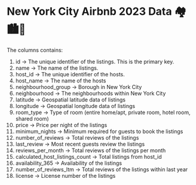 # New York City Airbnb 2023 Data 🏘️🏙️🌆
The columns contains:
1. id -> The unique identifier of the listings. This is the primary key.
2. name -> The name of the listings.
3. host_id -> The unique identifier of the hosts.
4. host_name -> The name of the hosts
5. neighbourhood_group -> Borough in New York City
6. neighbourhood -> The neighbourhoods within New York City
7. latitude -> Geospatial latitude data of listings
8. longitude -> Geospatial longitude data of listings
9. room_type -> Type of room (entire home/apt, private room, hotel room, shared room)
10. price -> Price per night of the listings
11. minimum_nights -> Minimum required for guests to book the listings
12. number_of_reviews -> Total reviews of the listings
13. last_review -> Most recent guests review the listings
14. reviews_per_month -> Total reviews of the listings per month
15. calculated_host_listings_count -> Total listings from host_id
16. availability_365 -> Availability of the listings
17. number_of_reviews_ltm -> Total reviews of the listings within last year
18. license -> License number of the listings
